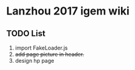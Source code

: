 # Lanzhou 2017 igem wiki

## TODO List
1. import FakeLoader.js
2. ~~add page picture in header.~~
3. design hp page